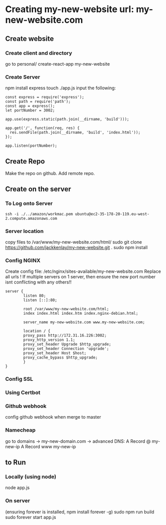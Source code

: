 # Creating my-new-website url: my-new-website.com

## Create website
### Create client and directory
go to personal/
create-react-app my-new-website
### Create Server
npm install express
touch ./app.js
input the following:
```
const express = require('express');
const path = require('path');
const app = express();
let portNumber = 3002;

app.use(express.static(path.join(__dirname, 'build')));

app.get('/', function(req, res) {
  res.sendFile(path.join(__dirname, 'build', 'index.html'));
});

app.listen(portNumber);
```
## Create Repo
Make the repo on github. 
Add remote repo.

## Create on the server

### To Log onto Server
```ssh -i ./../amazon/workmac.pem ubuntu@ec2-35-178-20-119.eu-west-2.compute.amazonaws.com```

### Server location
copy files to /var/www/my-new-website.com/html/
sudo git clone https://github.com/jackkenlay/my-new-website.git .
sudo npm install

### Config NGINX
Create config file: /etc/nginx/sites-available/my-new-website.com
Replace all urls
! If multiple servers on 1 server, then ensure the new port number isnt conflicting with any others!!
```
server {
        listen 80;
        listen [::]:80;

        root /var/www/my-new-website.com/html;
        index index.html index.htm index.nginx-debian.html;

        server_name my-new-website.com www.my-new-website.com;
        
        location / {
        proxy_pass http://172.31.16.226:3002;
        proxy_http_version 1.1;
        proxy_set_header Upgrade $http_upgrade;
        proxy_set_header Connection 'upgrade';
        proxy_set_header Host $host;
        proxy_cache_bypass $http_upgrade;
        }
}
```

### Config SSL
### Using Certbot

### Github webhook
config github webhook when merge to master

### Namecheap
go to domains -> my-new-domain.com -> advanced DNS:
A Record            @          my-new-ip
A Record            www          my-new-ip

## to Run
### Locally (using node)
node app.js
### On server
(ensuring forever is installed, npm install forever -g)
sudo npm run build
sudo forever start app.js




